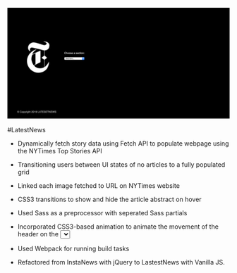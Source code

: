 ![Alt text](./screenshots/latestNewsScreenshot.png)

#LatestNews


- Dynamically fetch story data using Fetch API to populate webpage using the NYTimes Top Stories API 

- Transitioning users between UI states of no articles to a fully populated grid

- Linked each image fetched to URL on NYTimes website

- CSS3 transitions to show and hide the article abstract on hover

- Used Sass as a preprocessor with seperated Sass partials

- Incorporated CSS3-based animation to animate the movement of the header on the <select> change

- Used Webpack for running build tasks

- Refactored from InstaNews with jQuery to LastestNews with Vanilla JS.

